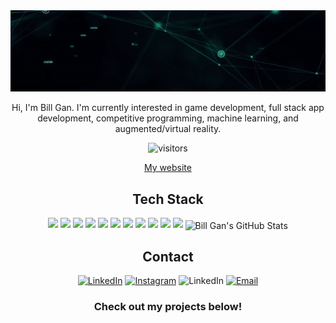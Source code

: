 <div align="center">
<a href="https://billgan1024.github.io">
  <img src="https://github.com/billgan1024/billgan1024/blob/main/profile.gif"/>
 </a>

 Hi, I'm Bill Gan. I'm currently interested in game development, full stack app development,
competitive programming, machine learning, and augmented/virtual reality.

![visitors](https://page-views.glitch.me/badge?page_id=billgan1024.billgan1024)

<a href="https://billgan1024.github.io">My website</a>



<h2>Tech Stack</h2>
<img src="https://img.shields.io/badge/Gamemaker: Studio 2-05122A.svg?style=flat&logo=data%3Aimage%2Fpng%3Bbase64%2CiVBORw0KGgoAAAANSUhEUgAAAA4AAAAOCAMAAAAolt3jAAAAZlBMVEX%2F%2F%2F%2F%2F%2F%2F%2F%2F%2F%2F%2F%2F%2F%2F%2F%2F%2F%2F%2F%2F%2F%2F%2F%2F%2F%2F%2F%2F%2F%2F%2F%2F%2F%2F%2F%2F%2F%2F%2F%2F%2F%2F%2F%2F%2F%2F%2F%2F%2F%2F%2F%2F%2F%2F%2F%2F%2F%2F%2F%2F%2F%2F%2F%2F%2F%2F%2F%2F%2F%2F%2F%2F%2F%2F%2F%2F%2F%2F%2F%2F%2F%2F%2F%2F%2F%2F%2F%2F%2F%2F%2F%2F%2F%2F%2F%2F%2F%2F%2F%2F%2F%2F%2F%2F%2F%2F%2F%2F%2F%2F%2F%2F%2F%2F%2F%2F%2F%2F%2F%2F%2F%2F%2F%2F%2F%2F%2F%2F%2F%2F%2F%2F%2F%2F%2BrG8stAAAAIXRSTlMABg0OFBkfcn1%2Bf4CBgoOFhoeIiouWmNDa5ebp8PX2%2B%2F6o6Vq%2BAAAAY0lEQVR42k2OWQ6AIAwFn%2BIOioobrnD%2FS4o0EeanmQxNAdErRFTWtsFq6%2BiiZozz0CSnTjYBwo0RkF8DWDLf51Ni9K%2FYdq0Fy3KAfzk97M7goK1F%2F4rGH9Kk1OlboQtEDIrmC%2BU3CVxTr%2FRMAAAAAElFTkSuQmCC">
<img src="https://img.shields.io/badge/-Python-05122A?style=flat&logo=python"/>
<img src="https://img.shields.io/badge/-C++-05122A?style=flat&logo=C%2B%2B&logoColor=00599C"/>
<img src="https://img.shields.io/badge/-React-05122A?style=flat&logo=react"/>
<img src="https://img.shields.io/badge/-Node.js-05122A?style=flat&logo=node.js"/>
<img src="https://img.shields.io/badge/-Bootstrap-05122A?style=flat&logo=bootstrap&logoColor=563D7C"/>
<img src="https://img.shields.io/badge/-HTML-05122A?style=flat&logo=HTML5"/>
<img src="https://img.shields.io/badge/-CSS-05122A?style=flat&logo=CSS3&logoColor=1572B6"/>
<img src="https://img.shields.io/badge/-Git-05122A?style=flat&logo=git"/>
<img src="https://img.shields.io/badge/-Visual%20Studio%20Code-05122A?style=flat&logo=visual-studio-code&logoColor=007ACC"/>
<img src="https://img.shields.io/badge/-Unity-05122A?style=flat&logo=unity"/>


<img align="center" src="https://github-readme-stats.vercel.app/api?username=billgan1024&theme=gotham&show_icons=true)" alt="Bill Gan's GitHub Stats" />

<h2>Contact</h2>
<a href="https://www.linkedin.com/in/billgan" target="_blank"><img src="https://img.shields.io/badge/LinkedIn-%230077B5.svg?&style=flat-square&logo=linkedin&logoColor=white" alt="LinkedIn"></a>
<a href="https://www.instagram.com/pblpbl2k21" target="_blank"><img src="https://img.shields.io/badge/Instagram-%23E4405F.svg?&style=flat-square&logo=instagram&logoColor=white" alt="Instagram"></a>
<img src="https://img.shields.io/badge/pblpbl%235115-%235865F2.svg?&style=flat-square&logo=discord&logoColor=white" alt="LinkedIn"></a>
<a href="mailto:billgan12345@gmail.com"><img src="https://img.shields.io/badge/Email-billgan12345%40gmail.com-informational" alt="Email"></a>

<h3>Check out my projects below!</h3>

</div>
